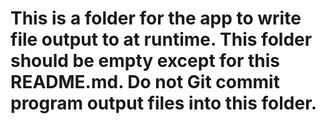 # This is a folder for the app to write file output to at runtime.  This folder should be empty except for this README.md.  Do not Git commit program output files into this folder.
